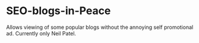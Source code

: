 # SEO-blogs-in-Peace
Allows viewing of some popular blogs without the annoying self promotional ad. Currently only Neil Patel.
